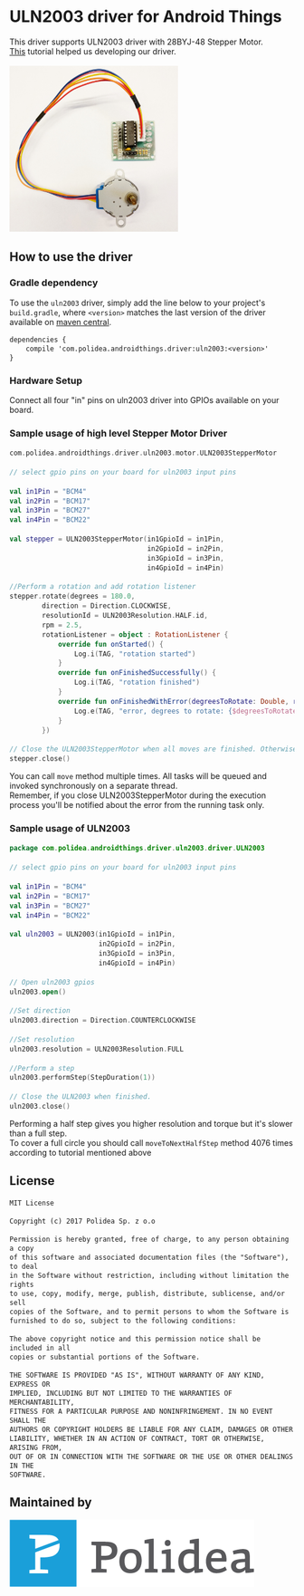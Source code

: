 ULN2003 driver for Android Things
================================

This driver supports ULN2003 driver with 28BYJ-48 Stepper Motor.<br/>
[This](http://42bots.com/tutorials/28byj-48-stepper-motor-with-uln2003-driver-and-arduino-uno/) tutorial helped us developing our driver.<br/>
<br/>
<img src="https://raw.githubusercontent.com/Polidea/Polithings/master/uln2003/readme/ULN2003.jpg" width="298" height="293" />

How to use the driver
---------------------

### Gradle dependency

To use the `uln2003` driver, simply add the line below to your project's `build.gradle`,
where `<version>` matches the last version of the driver available on [maven central](https://search.maven.org/#search%7Cga%7C1%7Cg%3A%22com.polidea.androidthings.driver%22).

```
dependencies {
    compile 'com.polidea.androidthings.driver:uln2003:<version>'
}
```

### Hardware Setup
Connect all four "in" pins on uln2003 driver into GPIOs available on your board.

### Sample usage of high level Stepper Motor Driver

```kotlin
com.polidea.androidthings.driver.uln2003.motor.ULN2003StepperMotor

// select gpio pins on your board for uln2003 input pins

val in1Pin = "BCM4"
val in2Pin = "BCM17"
val in3Pin = "BCM27"
val in4Pin = "BCM22"

val stepper = ULN2003StepperMotor(in1GpioId = in1Pin,
                                  in2GpioId = in2Pin,
                                  in3GpioId = in3Pin,
                                  in4GpioId = in4Pin)
                                  
//Perform a rotation and add rotation listener
stepper.rotate(degrees = 180.0,
        direction = Direction.CLOCKWISE,
        resolutionId = ULN2003Resolution.HALF.id,
        rpm = 2.5,
        rotationListener = object : RotationListener {
            override fun onStarted() {
                Log.i(TAG, "rotation started")
            }
            override fun onFinishedSuccessfully() {
                Log.i(TAG, "rotation finished")
            }
            override fun onFinishedWithError(degreesToRotate: Double, rotatedDegrees: Double, exception: Exception) {
                Log.e(TAG, "error, degrees to rotate: {$degreesToRotate}  rotated degrees: {$rotatedDegrees}")
            }
        })
        
// Close the ULN2003StepperMotor when all moves are finished. Otherwise close() will terminate current and pending moves.
stepper.close()
```

You can call `move` method multiple times. All tasks will be queued and invoked synchronously on a separate thread.<br/>
Remember, if you close ULN2003StepperMotor during the execution process you'll be notified about the error from the running task only.

### Sample usage of ULN2003

```kotlin
package com.polidea.androidthings.driver.uln2003.driver.ULN2003

// select gpio pins on your board for uln2003 input pins

val in1Pin = "BCM4"
val in2Pin = "BCM17"
val in3Pin = "BCM27"
val in4Pin = "BCM22"

val uln2003 = ULN2003(in1GpioId = in1Pin,
                      in2GpioId = in2Pin,
                      in3GpioId = in3Pin,
                      in4GpioId = in4Pin)
                      
// Open uln2003 gpios
uln2003.open()

//Set direction
uln2003.direction = Direction.COUNTERCLOCKWISE

//Set resolution
uln2003.resolution = ULN2003Resolution.FULL

//Perform a step
uln2003.performStep(StepDuration(1))

// Close the ULN2003 when finished. 
uln2003.close()
```

Performing a half step gives you higher resolution and torque but it's slower than a full step.<br/>
To cover a full circle you should call `moveToNextHalfStep` method 4076 times according to tutorial mentioned above 

## License

    MIT License
    
    Copyright (c) 2017 Polidea Sp. z o.o
    
    Permission is hereby granted, free of charge, to any person obtaining a copy
    of this software and associated documentation files (the "Software"), to deal
    in the Software without restriction, including without limitation the rights
    to use, copy, modify, merge, publish, distribute, sublicense, and/or sell
    copies of the Software, and to permit persons to whom the Software is
    furnished to do so, subject to the following conditions:
    
    The above copyright notice and this permission notice shall be included in all
    copies or substantial portions of the Software.
    
    THE SOFTWARE IS PROVIDED "AS IS", WITHOUT WARRANTY OF ANY KIND, EXPRESS OR
    IMPLIED, INCLUDING BUT NOT LIMITED TO THE WARRANTIES OF MERCHANTABILITY,
    FITNESS FOR A PARTICULAR PURPOSE AND NONINFRINGEMENT. IN NO EVENT SHALL THE
    AUTHORS OR COPYRIGHT HOLDERS BE LIABLE FOR ANY CLAIM, DAMAGES OR OTHER
    LIABILITY, WHETHER IN AN ACTION OF CONTRACT, TORT OR OTHERWISE, ARISING FROM,
    OUT OF OR IN CONNECTION WITH THE SOFTWARE OR THE USE OR OTHER DEALINGS IN THE
    SOFTWARE.



## Maintained by

[![Polidea](https://raw.githubusercontent.com/Polidea/Polithings/master/readme/polidea_logo.png "Tailored software services including concept, design, development and testing")](http://www.polidea.com)
